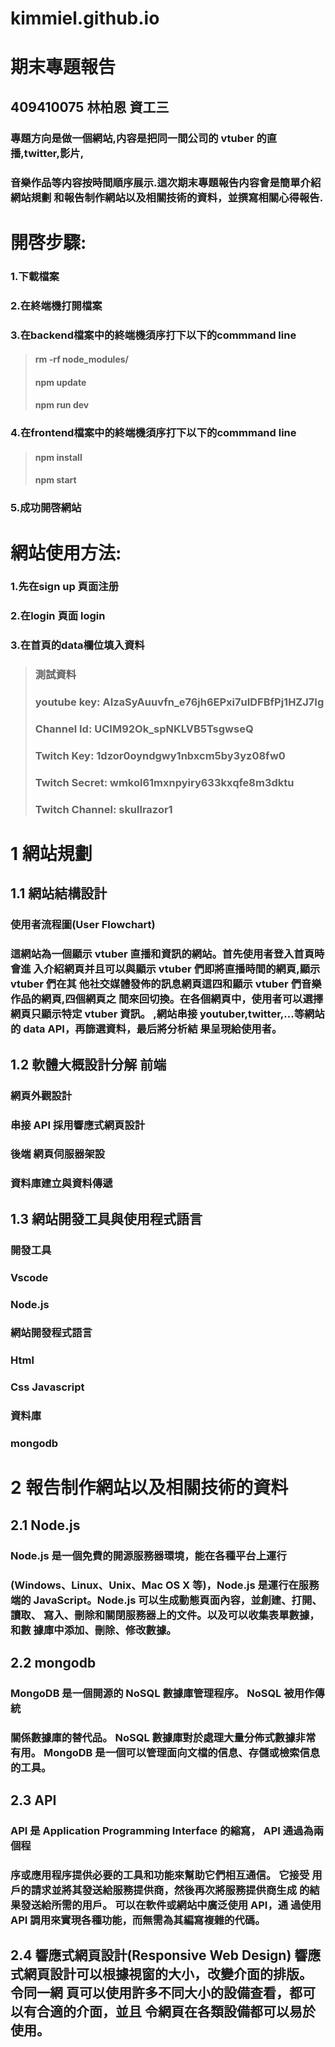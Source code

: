 # kimmiel.github.io
# 期末專題報告
 
## 409410075 林柏恩 資工三
### 專題方向是做一個網站,内容是把同一間公司的 vtuber 的直播,twitter,影片,
### 音樂作品等内容按時間順序展示.這次期末專題報告内容會是簡單介紹網站規劃 和報告制作網站以及相關技術的資料，並撰寫相關心得報告.

# 開啓步驟:

### 1.下載檔案
### 2.在終端機打開檔案
### 3.在backend檔案中的終端機須序打下以下的commmand line
>#### rm -rf node_modules/
>#### npm update
>#### npm run dev
### 4.在frontend檔案中的終端機須序打下以下的commmand line
>#### npm install
>#### npm start
### 5.成功開啓網站

# 網站使用方法:
### 1.先在sign up 頁面注册
### 2.在login 頁面 login
### 3.在首頁的data欄位填入資料
>### 測試資料
>### youtube key: AIzaSyAuuvfn_e76jh6EPxi7uIDFBfPj1HZJ7Ig
>### Channel Id: UCIM92Ok_spNKLVB5TsgwseQ
>### Twitch Key: 1dzor0oyndgwy1nbxcm5by3yz08fw0
>### Twitch Secret: wmkol61mxnpyiry633kxqfe8m3dktu
>### Twitch Channel: skullrazor1

# 1 網站規劃 

## 1.1 網站結構設計
### 使用者流程圖(User Flowchart)
### 這網站為一個顯示 vtuber 直播和資訊的網站。首先使用者登入首頁時會進 入介紹網頁并且可以與顯示 vtuber 們即將直播時間的網頁,顯示 vtuber 們在其 他社交媒體發佈的訊息網頁這四和顯示 vtuber 們音樂作品的網頁,四個網頁之 間來回切換。在各個網頁中，使用者可以選擇網頁只顯示特定 vtuber 資訊。 ,網站串接 youtuber,twitter,...等網站的 data API，再篩選資料，最后將分析結 果呈現給使用者。

## 1.2 軟體大概設計分解 前端
### 網頁外觀設計
### 串接 API 採用響應式網頁設計
### 後端 網頁伺服器架設
### 資料庫建立與資料傳遞
## 1.3 網站開發工具與使用程式語言
### 開發工具
### Vscode

### Node.js
### 網站開發程式語言
### Html
### Css Javascript
### 資料庫
### mongodb


# 2 報告制作網站以及相關技術的資料

## 2.1 Node.js
### Node.js 是一個免費的開源服務器環境，能在各種平台上運行
### (Windows、Linux、Unix、Mac OS X 等)，Node.js 是運行在服務端的 JavaScript。Node.js 可以生成動態頁面內容，並創建、打開、讀取、 寫入、刪除和關閉服務器上的文件。以及可以收集表單數據，和數 據庫中添加、刪除、修改數據。

## 2.2 mongodb
### MongoDB 是一個開源的 NoSQL 數據庫管理程序。 NoSQL 被用作傳統
### 關係數據庫的替代品。 NoSQL 數據庫對於處理大量分佈式數據非常 有用。 MongoDB 是一個可以管理面向文檔的信息、存儲或檢索信息 的工具。
## 2.3 API
### API 是 Application Programming Interface 的縮寫， API 通過為兩個程

### 序或應用程序提供必要的工具和功能來幫助它們相互通信。 它接受 用戶的請求並將其發送給服務提供商，然後再次將服務提供商生成 的結果發送給所需的用戶。 可以在軟件或網站中廣泛使用 API，通 過使用 API 調用來實現各種功能，而無需為其編寫複雜的代碼。
## 2.4 響應式網頁設計(Responsive Web Design) 響應式網頁設計可以根據視窗的大小，改變介面的排版。 令同一網 頁可以使用許多不同大小的設備查看，都可以有合適的介面，並且 令網頁在各類設備都可以易於使用。
